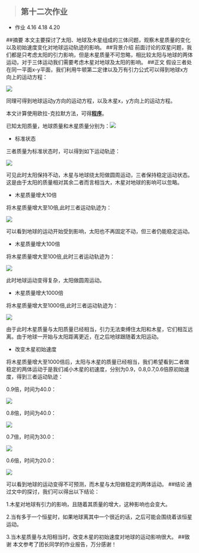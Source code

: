 >## 第十二次作业
- 作业 4.16 4.18 4.20

##摘要
本文主要探讨了太阳、地球及木星组成的三体问题，观察木星质量的变化以及初始速度变化对地球运动轨迹的影响。
##背景介绍
前面讨论的双星问题，我们都是只考虑太阳的引力影响，但是木星质量不可忽略，相比较太阳与地球的两体运动，对于三体运动我们需要考虑木星对地球及太阳的影响。
##正文
假设三者处在同一平面x-y平面，我们利用牛顿第二定律以及万有引力公式可以得到地球x方向上的运动方程： 

![](https://github.com/XiaobudianChen/computationalphysics_N2013301020075/blob/master/chapter4/exercise_12/公式1.png)

同理可得到地球运动y方向的运动方程，以及木星x，y方向上的运动方程。

本文计算使用欧拉-克拉默方法，可得[**程序**](https://raw.githubusercontent.com/XiaobudianChen/computationalphysics_N2013301020075/master/chapter4/exercise_12/12.1.py)。 

已知太阳质量，地球质量和木星质量分别为：![](https://github.com/XiaobudianChen/computationalphysics_N2013301020075/blob/master/chapter4/exercise_12/公式2.png)

- 标准状态

三者质量为标准状态时，可以得到如下运动轨迹： 

![](https://raw.githubusercontent.com/XiaobudianChen/computationalphysics_N2013301020075/master/chapter4/exercise_12/figure_12.1.png)

可见此时太阳保持不动，木星与地球绕太阳做圆周运动，三者保持稳定运动状态。这是由于太阳的质量相对其余二者而言相当大，木星对地球的影响可以忽略。

- 木星质量增大10倍

将木星质量增大至10倍,此时三者运动轨迹为： 

![](https://raw.githubusercontent.com/XiaobudianChen/computationalphysics_N2013301020075/master/chapter4/exercise_12/figure_12.2.png)

可以看到地球的运动开始受到影响，太阳也不再固定不动，但三者仍能稳定运动。

- 木星质量增大100倍

将木星质量增大至100倍,此时三者运动轨迹为： 

![](https://raw.githubusercontent.com/XiaobudianChen/computationalphysics_N2013301020075/master/chapter4/exercise_12/figure_12.3.png)

此时地球运动变得复杂，太阳做圆周运动。

- 木星质量增大1000倍

将木星质量增大至1000倍,此时三者运动轨迹为： 

![](https://raw.githubusercontent.com/XiaobudianChen/computationalphysics_N2013301020075/master/chapter4/exercise_12/figure_12.4.png)

由于此时木星质量与太阳质量已经相当，引力无法束缚住太阳和木星，它们相互远离。由于地球一开始与太阳距离更近，在之后地球跟随着太阳运动。

- 改变木星初始速度

将木星质量增大至1000倍后，太阳与木星的质量已经相当，我们希望看到二者做稳定的两体运动于是我们减小木星的初速度，分别为0.9，0.8,0.7,0.6倍原初始速度，得到三者运动轨迹：

0.9倍，时间为40.0： 

![](https://raw.githubusercontent.com/XiaobudianChen/computationalphysics_N2013301020075/master/chapter4/exercise_12/figure_12.5.png)

0.8倍，时间为40.0： 

![](https://raw.githubusercontent.com/XiaobudianChen/computationalphysics_N2013301020075/master/chapter4/exercise_12/figure_12.6.png)

0.7倍，时间为30.0： 

![](https://raw.githubusercontent.com/XiaobudianChen/computationalphysics_N2013301020075/master/chapter4/exercise_12/figure_12.7.png)

0.6倍，时间为20.0：

![](https://raw.githubusercontent.com/XiaobudianChen/computationalphysics_N2013301020075/master/chapter4/exercise_12/figure_12.8.png)

可以看到地球的运动变得不可预测，而木星与太阳做稳定的两体运动。
##结论
通过文中的探讨，我们可以得出以下结论：

1.木星对地球有引力的影响，且随着其质量的增大，这种影响也会变大。

2.当有多于一个恒星时，如果地球离其中一个很近的话，之后可能会围绕着该恒星运动。

3.当木星质量与太阳相当时，改变木星的初始速度对地球的运动影响很大。
##致谢
本文参考了团长同学的作业报告，万分感谢！
